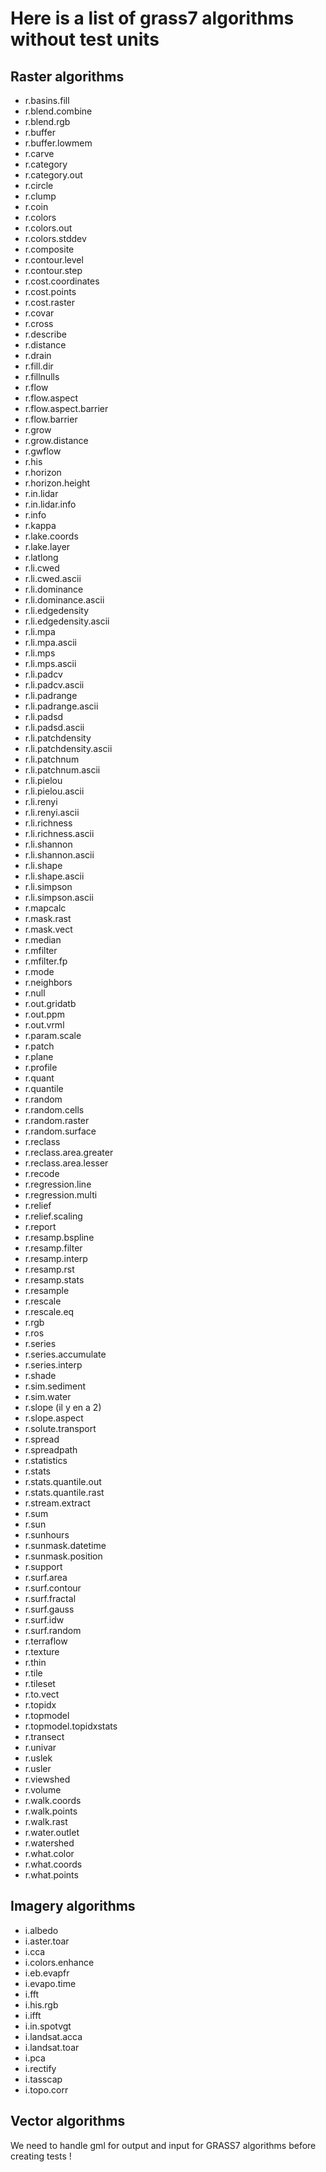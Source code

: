 # Here is a list of grass7 algorithms without test units

## Raster algorithms

* r.basins.fill
* r.blend.combine
* r.blend.rgb
* r.buffer
* r.buffer.lowmem
* r.carve
* r.category
* r.category.out
* r.circle
* r.clump
* r.coin
* r.colors
* r.colors.out
* r.colors.stddev
* r.composite
* r.contour.level
* r.contour.step
* r.cost.coordinates
* r.cost.points
* r.cost.raster
* r.covar
* r.cross
* r.describe
* r.distance
* r.drain
* r.fill.dir
* r.fillnulls
* r.flow
* r.flow.aspect
* r.flow.aspect.barrier
* r.flow.barrier
* r.grow
* r.grow.distance
* r.gwflow
* r.his
* r.horizon
* r.horizon.height
* r.in.lidar
* r.in.lidar.info
* r.info
* r.kappa
* r.lake.coords
* r.lake.layer
* r.latlong
* r.li.cwed
* r.li.cwed.ascii
* r.li.dominance
* r.li.dominance.ascii
* r.li.edgedensity
* r.li.edgedensity.ascii
* r.li.mpa
* r.li.mpa.ascii
* r.li.mps
* r.li.mps.ascii
* r.li.padcv
* r.li.padcv.ascii
* r.li.padrange
* r.li.padrange.ascii
* r.li.padsd
* r.li.padsd.ascii
* r.li.patchdensity
* r.li.patchdensity.ascii
* r.li.patchnum
* r.li.patchnum.ascii
* r.li.pielou
* r.li.pielou.ascii
* r.li.renyi
* r.li.renyi.ascii
* r.li.richness
* r.li.richness.ascii
* r.li.shannon
* r.li.shannon.ascii
* r.li.shape
* r.li.shape.ascii
* r.li.simpson
* r.li.simpson.ascii
* r.mapcalc
* r.mask.rast
* r.mask.vect
* r.median
* r.mfilter
* r.mfilter.fp
* r.mode
* r.neighbors
* r.null
* r.out.gridatb
* r.out.ppm
* r.out.vrml
* r.param.scale
* r.patch
* r.plane
* r.profile
* r.quant
* r.quantile
* r.random
* r.random.cells
* r.random.raster
* r.random.surface
* r.reclass
* r.reclass.area.greater
* r.reclass.area.lesser
* r.recode
* r.regression.line
* r.regression.multi
* r.relief
* r.relief.scaling
* r.report
* r.resamp.bspline
* r.resamp.filter
* r.resamp.interp
* r.resamp.rst
* r.resamp.stats
* r.resample
* r.rescale
* r.rescale.eq
* r.rgb
* r.ros
* r.series
* r.series.accumulate
* r.series.interp
* r.shade
* r.sim.sediment
* r.sim.water
* r.slope (il y en a 2)
* r.slope.aspect
* r.solute.transport
* r.spread
* r.spreadpath
* r.statistics
* r.stats
* r.stats.quantile.out
* r.stats.quantile.rast
* r.stream.extract
* r.sum
* r.sun
* r.sunhours
* r.sunmask.datetime
* r.sunmask.position
* r.support
* r.surf.area
* r.surf.contour
* r.surf.fractal
* r.surf.gauss
* r.surf.idw
* r.surf.random
* r.terraflow
* r.texture
* r.thin
* r.tile
* r.tileset
* r.to.vect
* r.topidx
* r.topmodel
* r.topmodel.topidxstats
* r.transect
* r.univar
* r.uslek
* r.usler
* r.viewshed
* r.volume
* r.walk.coords
* r.walk.points
* r.walk.rast
* r.water.outlet
* r.watershed
* r.what.color
* r.what.coords
* r.what.points

## Imagery algorithms

* i.albedo
* i.aster.toar
* i.cca
* i.colors.enhance
* i.eb.evapfr
* i.evapo.time
* i.fft
* i.his.rgb
* i.ifft
* i.in.spotvgt
* i.landsat.acca
* i.landsat.toar
* i.pca
* i.rectify
* i.tasscap
* i.topo.corr

## Vector algorithms

We need to handle gml for output and input for GRASS7 algorithms before creating tests !
